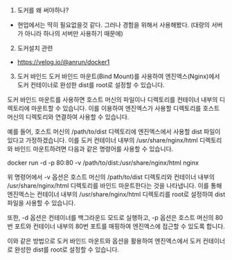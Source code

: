 1. 도커를 왜 써야하나?

- 현업에서는 딱히 필요없을것 같다. 그러나 경험을 위해서 사용해봤다. (대량의 서버가 아니라 하나의 서버만 사용하기 때문에)

2. 도커설치 관련

- https://velog.io/@anrun/docker1

3. 도커 바인드
   도커 바인드 마운트(Bind Mount)를 사용하여 엔진엑스(Nginx)에서 도커 컨테이너로 완성한 dist를 root로 설정할 수 있습니다.

도커 바인드 마운트를 사용하면 호스트 머신의 파일이나 디렉토리를 컨테이너 내부의 디렉토리에 마운트할 수 있습니다. 이를 이용하여 엔진엑스가 사용할 디렉토리를 호스트 머신의 디렉토리와 연결하여 사용할 수 있습니다.

예를 들어, 호스트 머신의 /path/to/dist 디렉토리에 엔진엑스에서 사용할 dist 파일이 있다고 가정하겠습니다. 이를 도커 컨테이너 내부의 /usr/share/nginx/html 디렉토리와 바인드 마운트하려면 다음과 같은 명령어를 사용할 수 있습니다.

docker run -d -p 80:80 -v /path/to/dist:/usr/share/nginx/html nginx

위 명령어에서 -v 옵션은 호스트 머신의 /path/to/dist 디렉토리와 컨테이너 내부의 /usr/share/nginx/html 디렉토리를 바인드 마운트한다는 것을 나타냅니다. 이를 통해 엔진엑스는 컨테이너 내부의 /usr/share/nginx/html 디렉토리를 root로 설정하여 dist 파일을 사용할 수 있습니다.

또한, -d 옵션은 컨테이너를 백그라운드 모드로 실행하고, -p 옵션은 호스트 머신의 80번 포트와 컨테이너 내부의 80번 포트를 매핑하여 엔진엑스에 접근할 수 있도록 합니다.

이와 같은 방법으로 도커 바인드 마운트와 옵션을 활용하여 엔진엑스에서 도커 컨테이너로 완성한 dist를 root로 설정할 수 있습니다.
